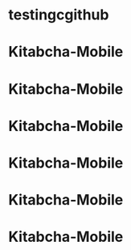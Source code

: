 # testingcgithub
# Kitabcha-Mobile
# Kitabcha-Mobile
# Kitabcha-Mobile
# Kitabcha-Mobile
# Kitabcha-Mobile
# Kitabcha-Mobile
